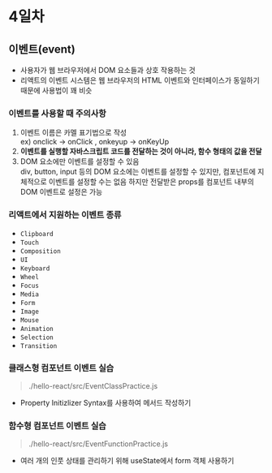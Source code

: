 # 4일차

## 이벤트(event)
- 사용자가 웹 브라우저에서 DOM 요소들과 상호 작용하는 것
- 리액트의 이벤트 시스템은 웹 브라우저의 HTML 이벤트와 인터페이스가 동일하기 때문에 사용법이 꽤 비슷

### 이벤트를 사용할 때 주의사항
1. 이벤트 이름은 카멜 표기법으로 작성   \
ex) onclick -> onClick , onkeyup -> onKeyUp
2. **이벤트를 실행할 자바스크립트 코드를 전달하는 것이 아니라, 함수 형태의 값을 전달**
3. DOM 요소에만 이벤트를 설정할 수 있음   \
div, button, input 등의 DOM 요소에는 이벤트를 설정할 수 있지만, 컴포넌트에 지체적으로 이벤트를 설정할 수는 없음
하지만 전달받은 props를 컴포넌트 내부의 DOM 이벤트로 설정은 가능


### 리액트에서 지원하는 이벤트 종류
- `Clipboard`
- `Touch`
- `Composition`
- `UI`
- `Keyboard`
- `Wheel`
- `Focus`
- `Media`
- `Form`
- `Image`
- `Mouse`
- `Animation`
- `Selection`
- `Transition`

### 클래스형 컴포넌트 이벤트 실습
> ./hello-react/src/EventClassPractice.js
- Property Initizlizer Syntax를 사용하여 메서드 작성하기
### 함수형 컴포넌트 이벤트 실습
> ./hello-react/src/EventFunctionPractice.js
- 여러 개의 인풋 상태를 관리하기 위해 useState에서 form 객체 사용하기